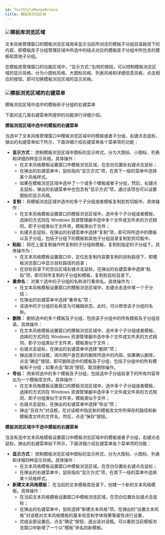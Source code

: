 ```yaml
---
id: TextStyleMangeBrowse
title: 模板库浏览区域
---
```

### ![](../../img/read.gif)模板库浏览区域

文本风格管理窗口的模板浏览区域用来显示当前所浏览的模板子分组目录路径下的内容，即模板库子分组管理区域中所选中的结点对应的模板库子分组中所包含的模板和其他子分组。

在模板库管理窗口的功能区域中，“显示方式:”右侧的按钮，可以控制模板浏览区域的显示风格，分为小图标风格、大图标风格、列表风格和详细信息风格，点击相应的按钮，即可切换模板浏览区域的显示风格。

### ![](../../img/read.gif)模板浏览区域的右键菜单

模板浏览区域中选中的模板和子分组的右键菜单

下面对这几类右键菜单所提供的功能进行详细介绍。

**模板浏览区域中选中的模板的右键菜单**

当选中了文本风格管理窗口中模板浏览区域中的模板或者子分组，右键点击鼠标，弹出的右键菜单如下所示，下面详细介绍右键菜单各个菜单项的功能：

  * **显示方式：** 控制模板浏览区域中图标的显示样式，分为大图标、小图标、列表和详细四种显示风格。具体操作：
    * 在文本风格模板设置窗口中模板浏览区域，在空白位置处右键点击鼠标；
    * 在弹出的右键菜单中，鼠标指向“显示方式”项，在其下一级的菜单中选择某个风格样式。
    * 如果在模板浏览区域中选中了一个或多个模板或者子分组，然后，右键点击鼠标，弹出的右键菜单中也包含有“显示方式”项，通过该项也可以设置图标的显示风格。
  * **复制：** 将模板浏览区域中选中的多个子分组或者模板复制到剪切板中。具体操作：
    * 在文本风格模板设置窗口的模板浏览区域中，选中多个子分组或者模板，选择的方式同在 Windows 资源管理器中选中多个文件或文件夹的方式相同，即子分组类似于文件夹，模板类似于文件；
    * 右键点击鼠标，在弹出的右键菜单中选择“复制”项，即可将所选中的模板以及子分组，包括子分组下的模板和其他子分组目录复制到剪切板中。
  * **粘贴：** 将在上面复制操作所复制的子分组和模板，复制到指定的子分组下。具体操作为：
    * 在文本风格模板设置窗口中，定位到复制内容要复制的目标路径下，即模板浏览窗口中显示目标路径的目录；
    * 在目标目录下的空白区域右键点击鼠标，在弹出的右键菜单中选择“粘贴”项，即可将所复制的子分组和模板，复制到目标目录下。
  * **重命名：** 对某个选中的子分组的名称进行重命名。具体操作为：
    * 在文本风格模板设置窗口的模板浏览区域中，右键点击选中某一个子分组；
    * 在弹出的右键菜单中选择“重命名”项；
    * 该选中的子分组的名称变为可编辑状态，此时，可以修改该子分组的名称。
  * **删除：** 删除选中的多个模板及子分组，包括该子分组中的所有模板及子分组目录。具体操作：
    * 在文本风格模板设置窗口的模板浏览区域中，选中多个子分组或者模板，选择的方式同在 Windows 资源管理器中选中多个文件或文件夹的方式相同，即子分组类似于文件夹，模板类似于文件；
    * 右键点击鼠标，在弹出的右键菜单中选择“删除”项；
    * 弹出提示对话框，询问用户是否真的删除所选中的内容，如果确认删除，点击“确定”按钮，即可删除选中的模板及子分组，包括子分组中的所有模板和子分组；如果点击“取消”按钮，取消删除操作。
  * **导出：** 用来将选中的多个模板及子分组，包括选中子分组目录下的所有内容导出为一个模板库文件。具体操作：
    * 在文本风格模板设置窗口的模板浏览区域中，选中多个子分组或者模板，选择的方式同在 Windows 资源管理器中选中多个文件或文件夹的方式相同，即子分组类似于文件夹，模板类似于文件；
    * 右键点击鼠标，在弹出的右键菜单中选择“导出”项；
    * 弹出“另存为”对话框，在对话框中指定新的模板库文件所保存的路径和新模板库文件的文件名，然后，点击“保存”按钮。

**模板浏览区域中不选中模板的右键菜单**

当没有选中文本风格模板设置窗口中模板浏览区域中的模板或者子分组，右键点击鼠标，弹出的右键菜单如下所示，下面详细介绍右键菜单各个菜单项的功能：

  * **显示方式：** 控制模板浏览区域中图标的显示样式，分为大图标、小图标、列表和详细四种显示风格。具体操作：
    * 在文本风格模板设置窗口中模板浏览区域，在空白位置处右键点击鼠标；
    * 在弹出的右键菜单中，鼠标指向“显示方式”项，在其下一级的菜单中选择某个风格样式。
  * **新建文本风格模板：** 在当前的文本模板库目录下，创建一个新的文本风格模板。具体操作：
    * 在当前文本风格模板设置窗口中模板浏览区域，在空白位置处右键点击鼠标；
    * 在弹出的右键菜单中，鼠标选择“新建文本风格”项，在弹出的“设置文本风格”对话框对文本风格模板的基本信息和字体效果等属性进行设置，
    * 完成全部设置后，点击“确定”按钮，退出该对话框。可以看到当前模板浏览窗口中新增了一个以“模板”命名的新模板。
